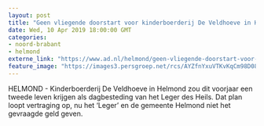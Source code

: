 ```yaml
---
layout: post
title: "Geen vliegende doorstart voor kinderboerderij De Veldhoeve in Helmond"
date: Wed, 10 Apr 2019 18:00:00 GMT
categories: 
- noord-brabant 
- helmond 
externe_link: "https://www.ad.nl/helmond/geen-vliegende-doorstart-voor-kinderboerderij-de-veldhoeve-in-helmond~afa1c5b2/"
feature_image: "https://images3.persgroep.net/rcs/AYZfnYxuVTKvKqCm98D08pZ_06M/diocontent/145237158/_fitwidth/400/?appId=21791a8992982cd8da851550a453bd7f&quality=0.7"
---
```


HELMOND - Kinderboerderij De Veldhoeve in Helmond zou dit voorjaar een tweede leven krijgen als dagbesteding van het Leger des Heils. Dat plan loopt vertraging op, nu het ‘Leger’ en de gemeente Helmond niet het gevraagde geld geven.
